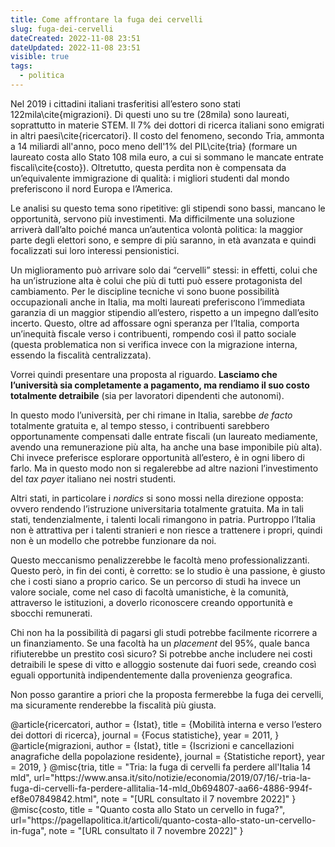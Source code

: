 ```yaml
---
title: Come affrontare la fuga dei cervelli
slug: fuga-dei-cervelli
dateCreated: 2022-11-08 23:51
dateUpdated: 2022-11-08 23:51
visible: true
tags:
  - politica
---
```


<span class="newthought">Nel 2019</span> i cittadini italiani trasferitisi all’estero sono stati 122mila\cite{migrazioni}. Di questi uno su tre (28mila) sono laureati, soprattutto in materie STEM. Il 7% dei dottori di ricerca italiani sono emigrati in altri paesi\cite{ricercatori}. Il costo del fenomeno, secondo Tria, ammonta a 14 miliardi all'anno, poco meno dell'1% del PIL\cite{tria} (formare un laureato costa allo Stato 108 mila euro, a cui si sommano le mancate entrate fiscali\cite{costo}). Oltretutto, questa perdita non è compensata da un’equivalente immigrazione di qualità: i migliori studenti dal mondo preferiscono il nord Europa e l’America.

Le analisi su questo tema sono ripetitive: gli stipendi sono bassi, mancano le opportunità, servono più investimenti. Ma difficilmente una soluzione arriverà dall’alto poiché manca un’autentica volontà politica: la maggior parte degli elettori sono, e sempre di più saranno, in età avanzata e quindi focalizzati sui loro interessi pensionistici.

Un miglioramento può arrivare solo dai “cervelli” stessi: in effetti, colui che ha un’istruzione alta è colui che più di tutti può essere protagonista del cambiamento. Per le discipline tecniche vi sono buone possibilità occupazionali anche in Italia, ma molti laureati preferiscono l’immediata garanzia di un maggior stipendio all’estero, rispetto a un impegno dall’esito incerto. Questo, oltre ad affossare ogni speranza per l’Italia, comporta un’inequità fiscale verso i contribuenti, rompendo così il patto sociale (questa problematica non si verifica invece con la migrazione interna, essendo la fiscalità centralizzata).

Vorrei quindi presentare una proposta al riguardo. **Lasciamo che l’università sia completamente a pagamento, ma rendiamo il suo costo totalmente detraibile** (sia per lavoratori dipendenti che autonomi).

In questo modo l’università, per chi rimane in Italia, sarebbe _de facto_ totalmente gratuita e, al tempo stesso, i contribuenti sarebbero opportunamente compensati dalle entrate fiscali (un laureato mediamente, avendo una remunerazione più alta, ha anche una base imponibile più alta). Chi invece preferisce esplorare opportunità all’estero, è in ogni libero di farlo. Ma in questo modo non si regalerebbe ad altre nazioni l’investimento del _tax payer_ italiano nei nostri studenti.

Altri stati, in particolare i _nordics_ si sono mossi nella direzione opposta: ovvero rendendo l’istruzione universitaria totalmente gratuita. Ma in tali stati, tendenzialmente, i talenti locali rimangono in patria. Purtroppo l’Italia non è attrattiva per i talenti stranieri e non riesce a trattenere i propri, quindi non è un modello che potrebbe funzionare da noi.

Questo meccanismo penalizzerebbe le facoltà meno professionalizzanti. Questo però, in fin dei conti, è corretto: se lo studio è una passione, è giusto che i costi siano a proprio carico. Se un percorso di studi ha invece un valore sociale, come nel caso di facoltà umanistiche, è la comunità, attraverso le istituzioni, a doverlo riconoscere creando opportunità e sbocchi remunerati.

Chi non ha la possibilità di pagarsi gli studi potrebbe facilmente ricorrere a un finanziamento. Se una facoltà ha un _placement_ del 95%, quale banca rifiuterebbe un prestito così sicuro? Si potrebbe anche includere nei costi detraibili le spese di vitto e alloggio sostenute dai fuori sede, creando così eguali opportunità indipendentemente dalla provenienza geografica.

Non posso garantire a priori che la proposta fermerebbe la fuga dei cervelli, ma sicuramente renderebbe la fiscalità più giusta.

<bibliography>
@article{ricercatori,
  author  = {Istat}, 
  title   = {Mobilità interna e verso l’estero dei dottori di ricerca},
  journal = {Focus statistiche},
  year    = 2011,
}
@article{migrazioni,
  author  = {Istat}, 
  title   = {Iscrizioni e cancellazioni anagrafiche della popolazione residente},
  journal = {Statistiche report},
  year    = 2019,
}
@misc{tria,
   title = "Tria: la fuga di cervelli fa perdere all'Italia 14 mld",
   url="https://www.ansa.it/sito/notizie/economia/2019/07/16/-tria-la-fuga-di-cervelli-fa-perdere-allitalia-14-mld_0b694807-aa66-4886-994f-ef8e07849842.html",
   note = "[URL consultato il 7 novembre 2022]"
}
@misc{costo,
   title = "Quanto costa allo Stato un cervello in fuga?",
   url="https://pagellapolitica.it/articoli/quanto-costa-allo-stato-un-cervello-in-fuga",
   note = "[URL consultato il 7 novembre 2022]"
}
<bibliography>
